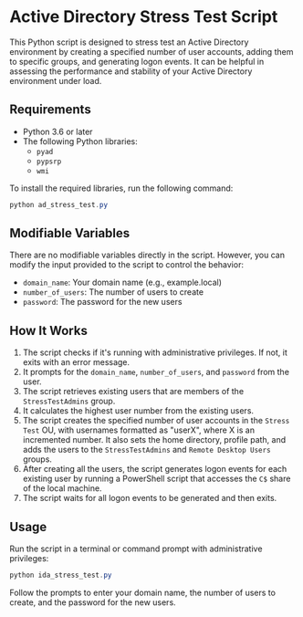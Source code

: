 # Active Directory Stress Test Script

This Python script is designed to stress test an Active Directory environment by creating a specified number of user accounts, adding them to specific groups, and generating logon events. It can be helpful in assessing the performance and stability of your Active Directory environment under load.

## Requirements

- Python 3.6 or later
- The following Python libraries:
  - `pyad`
  - `pypsrp`
  - `wmi`

To install the required libraries, run the following command:
```powershell
python ad_stress_test.py
``` 

## Modifiable Variables

There are no modifiable variables directly in the script. However, you can modify the input provided to the script to control the behavior:

- `domain_name`: Your domain name (e.g., example.local)
- `number_of_users`: The number of users to create
- `password`: The password for the new users

## How It Works

1. The script checks if it's running with administrative privileges. If not, it exits with an error message.
2. It prompts for the `domain_name`, `number_of_users`, and `password` from the user.
3. The script retrieves existing users that are members of the `StressTestAdmins` group.
4. It calculates the highest user number from the existing users.
5. The script creates the specified number of user accounts in the `Stress Test` OU, with usernames formatted as "userX", where X is an incremented number. It also sets the home directory, profile path, and adds the users to the `StressTestAdmins` and `Remote Desktop Users` groups.
6. After creating all the users, the script generates logon events for each existing user by running a PowerShell script that accesses the `C$` share of the local machine.
7. The script waits for all logon events to be generated and then exits.

## Usage

Run the script in a terminal or command prompt with administrative privileges:
```powershell
python ida_stress_test.py
```

Follow the prompts to enter your domain name, the number of users to create, and the password for the new users.


